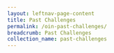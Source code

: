 ```yaml
---
layout: leftnav-page-content
title: Past Challenges
permalink: /oin-past-challenges/
breadcrumb: Past Challenges
collection_name: past-challenges
---
```


